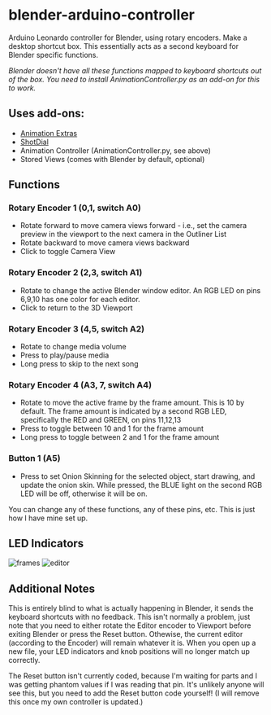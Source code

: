 # blender-arduino-controller
Arduino Leonardo controller for Blender, using rotary encoders. Make a desktop shortcut box. This essentially acts as a second keyboard for Blender specific functions. 

*Blender doesn't have all these functions mapped to keyboard shortcuts out of the box. You need to install AnimationController.py as an add-on for this to work.*

## Uses add-ons:
* [Animation Extras](https://blendermarket.com/products/animation-extras)
* [ShotDial](https://blendermarket.com/products/shotdial)
* Animation Controller (AnimationController.py, see above)
* Stored Views (comes with Blender by default, optional)

## Functions
### Rotary Encoder 1 (0,1, switch A0)
* Rotate forward to move camera views forward - i.e., set the camera preview in the viewport to the next camera in the Outliner List
* Rotate backward to move camera views backward
* Click to toggle Camera View

### Rotary Encoder 2 (2,3, switch A1)
* Rotate to change the active Blender window editor. An RGB LED on pins 6,9,10 has one color for each editor.
* Click to return to the 3D Viewport

### Rotary Encoder 3 (4,5, switch A2)
* Rotate to change media volume
* Press to play/pause media
* Long press to skip to the next song

### Rotary Encoder 4 (A3, 7, switch A4)
* Rotate to move the active frame by the frame amount. This is 10 by default. The frame amount is indicated by a second RGB LED, specifically the RED and GREEN, on pins 11,12,13
* Press to toggle between 10 and 1 for the frame amount
* Long press to toggle between 2 and 1 for the frame amount

### Button 1 (A5)
* Press to set Onion Skinning for the selected object, start drawing, and update the onion skin. While pressed, the BLUE light on the second RGB LED will be off, otherwise it will be on. 

You can change any of these functions, any of these pins, etc. This is just how I have mine set up. 

## LED Indicators
![frames](https://user-images.githubusercontent.com/45859835/161615865-181ade52-9138-4272-b6a5-d8a12453a0b7.png)
![editor](https://user-images.githubusercontent.com/45859835/161614361-bbc53b99-9865-4d3a-bcc3-30ef1dce3e6e.png)

## Additional Notes
This is entirely blind to what is actually happening in Blender, it sends the keyboard shortcuts with no feedback. This isn't normally a problem, just note that you need to either rotate the Editor encoder to Viewport before exiting Blender or press the Reset button. Othewise, the current editor (according to the Encoder) will remain whatever it is. When you open up a new file, your LED indicators and knob positions will no longer match up correctly. 

The Reset button isn't currently coded, because I'm waiting for parts and I was getting phantom values if I was reading that pin. It's unlikely anyone will see this, but you need to add the Reset button code yourself! (I will remove this once my own controller is updated.) 
